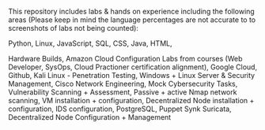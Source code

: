This repository includes labs & hands on experience including the following areas (Please keep in mind the language percentages are not accurate to to screenshots of labs not being counted):

Python,
Linux,
JavaScript,
SQL,
CSS,
Java,
HTML,

Hardware Builds,
Amazon Cloud Configuration Labs from courses (Web Developer, SysOps, Cloud Practioner certification alignment),
Google Cloud,
Github,
Kali Linux - Penetration Testing,
Windows + Linux Server & Security Management,
Cisco Network Engineering,
Mock Cybersecurity Tasks,
Vulnerability Scanning + Assessment,
Passive + active Nmap network scanning,
VM installation + configuration,
Decentralized Node installation + configuration,
IDS configuration,
PostgreSQL,
Puppet
Synk
Suricata,
Decentralized Node Configuration + Management

